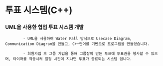 # 투표 시스템(C++) 

### UML을 사용한 협업 투표 시스템 개발

			- UML을 사용하여 Water Fall 방식으로 Usecase Diagram, Communication Diagram을 만들고, C++언어를 기반으로 프로그램을 만들었습니다. 
			
			- 회원가입 후 그룹 가입을 통해 그룹장이 만든 투표에 투표권을 행사할 수 있으며, 타이머를 작동시켜 일정 시간이 지나면 투표가 종료되는 시스템 입니다.
